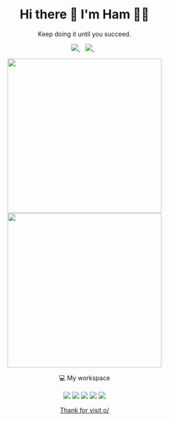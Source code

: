 <h1 align='center'>
  Hi there 👋 I'm Ham 👨‍💻
</h1>

<p align='center'>
  Keep doing it until you succeed.
  
</p>
<p align='center'>
  
  <a href="https://www.facebook.com/ham.trplus/">
    <img src="https://img.shields.io/badge/Facebook-1877F2?style=for-the-badge&logo=facebook&logoColor=white" />
  </a>&nbsp;&nbsp;
  <a href="https://www.instagram.com/realllhxm/">
    <img src="https://img.shields.io/badge/instagram-%23E4405F.svg?&style=for-the-badge&logo=instagram&logoColor=white" />        
  </a>&nbsp;&nbsp;
  
</p>

<p align='center'>
  <a href="#"><img src="https://github-readme-stats.vercel.app/api?username=PixirZcode&show_icons=true&theme=radical" width="350"></a>
  <a href="#"><img src="https://github-readme-stats.vercel.app/api/top-langs/?username=PixirZcode&layout=compact&theme=radical&langs_count=8" width="350"></a>
</p>

<p align='center'>
  💻 My workspace<br/><br/>
  <img src="https://img.shields.io/badge/windows-%230078D6.svg?&style=for-the-badge&logo=windows&logoColor=white" />
  <img src="https://img.shields.io/badge/AMD%20Ryzen_7_4800H-ED1C24?style=for-the-badge&logo=amd&logoColor=white" />
  <img src="https://img.shields.io/badge/RAM-16GB-%230071C5.svg?&style=for-the-badge&logoColor=white" />
  <img src="https://img.shields.io/badge/nvidia-rtx%203050-%2376B900.svg?&style=for-the-badge&logo=nvidia&logoColor=white" />
  <img src="https://img.shields.io/badge/Monitor-Samsung Odyssey 144Hz-%230071C5.svg?&style=for-the-badge&logoColor=white" />
</p>


<!-- <details align='center'>
  <summary>:zap: My workspace specs</summary>
</details>-->

<p align='center'>
  <a href="#">Thank for visit o/</a>
</p>




